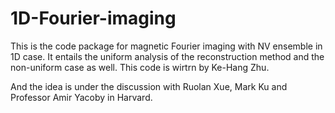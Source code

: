 # 1D-Fourier-imaging
This is the code package for magnetic Fourier imaging with NV ensemble in 1D case. It entails the uniform analysis of the reconstruction method and the non-uniform case as well. This code is wirtrn by Ke-Hang Zhu.

And the idea is under the discussion with Ruolan Xue, Mark Ku and Professor Amir Yacoby in Harvard.
